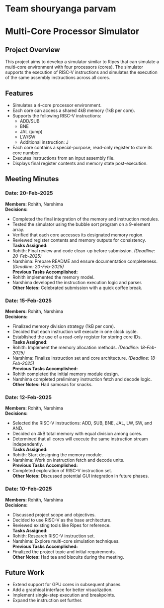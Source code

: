  # Team shouryanga parvam
 
# Multi-Core Processor Simulator

## Project Overview
This project aims to develop a simulator similar to Ripes that can simulate a multi-core environment with four processors (cores). The simulator supports the execution of RISC-V instructions and simulates the execution of the same assembly instructions across all cores.

## Features
- Simulates a 4-core processor environment.
- Each core can access a shared 4kB memory (1kB per core).
- Supports the following RISC-V instructions:
  - ADD/SUB  
  - BNE  
  - JAL (jump)  
  - LW/SW  
  - Additional instruction: J 
- Each core contains a special-purpose, read-only register to store its core number.
- Executes instructions from an input assembly file.
- Displays final register contents and memory state post-execution.

## Meeting Minutes
### Date: 20-Feb-2025  
**Members:** Rohith, Narshima  
**Decisions:**  
- Completed the final integration of the memory and instruction modules.  
- Tested the simulator using the bubble sort program on a 9-element array.  
- Verified that each core accesses its designated memory region.  
- Reviewed register contents and memory outputs for consistency.  
**Tasks Assigned:**  
- Rohith: Final review and code clean-up before submission. *(Deadline: 20-Feb-2025)*  
- Narshima: Prepare README and ensure documentation completeness. *(Deadline: 20-Feb-2025)*  
**Previous Tasks Accomplished:**  
- Rohith implemented the memory model.  
- Narshima developed the instruction execution logic and parser.  
**Other Notes:** Celebrated submission with a quick coffee break.
### Date: 15-Feb-2025  
**Members:** Rohith, Narshima  
**Decisions:**  
- Finalized memory division strategy (1kB per core).  
- Decided that each instruction will execute in one clock cycle.  
- Established the use of a read-only register for storing core IDs.  
**Tasks Assigned:**  
- Rohith: Implement the memory allocation methods. *(Deadline: 18-Feb-2025)*  
- Narshima: Finalize instruction set and core architecture. *(Deadline: 18-Feb-2025)*  
**Previous Tasks Accomplished:**  
- Rohith completed the initial memory module design.  
- Narshima completed preliminary instruction fetch and decode logic.  
**Other Notes:** Had samosas for snacks.
### Date: 12-Feb-2025  
**Members:** Rohith, Narshima  
**Decisions:**  
- Selected the RISC-V instructions: ADD, SUB, BNE, JAL, LW, SW, and AND.  
- Decided on 4kB total memory with equal division among cores.  
- Determined that all cores will execute the same instruction stream independently.  
**Tasks Assigned:**  
- Rohith: Start designing the memory module.  
- Narshima: Work on instruction fetch and decode units.  
**Previous Tasks Accomplished:**  
- Completed exploration of RISC-V instruction set.  
**Other Notes:** Discussed potential GUI integration in future phases.  



### Date: 10-Feb-2025  
**Members:** Rohith, Narshima  
**Decisions:**  
- Discussed project scope and objectives.  
- Decided to use RISC-V as the base architecture.  
- Reviewed existing tools like Ripes for reference.  
**Tasks Assigned:**  
- Rohith: Research RISC-V instruction set.  
- Narshima: Explore multi-core simulation techniques.  
**Previous Tasks Accomplished:**  
- Finalized the project topic and initial requirements.  
**Other Notes:** Had tea and biscuits during the meeting.
  








## Future Work
- Extend support for GPU cores in subsequent phases.  
- Add a graphical interface for better visualization.  
- Implement single-step execution and breakpoints.  
- Expand the instruction set further.  




